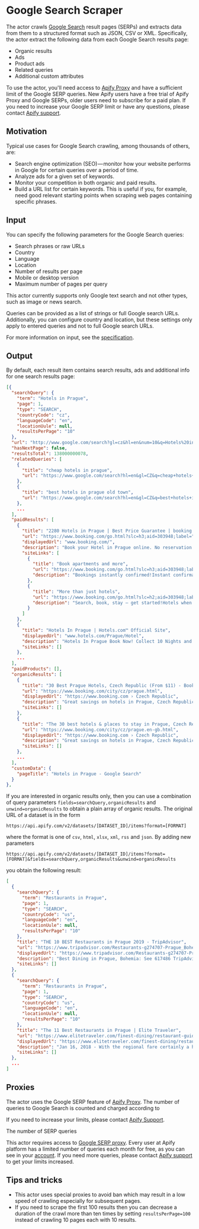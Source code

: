 # Google Search Scraper

The actor crawls [Google Search](https://www.google.com) result pages (SERPs)
and extracts data from them to a structured format such as JSON, CSV or XML.
Specifically, the actor extract the following data from each Google Search results page:

- Organic results
- Ads
- Product ads
- Related queries
- Additional custom attributes

To use the actor, you'll need access to [Apify Proxy](https://apify.com/proxy)
and have a sufficient limit of the Google SERP queries.
New Apify users have a free trial of Apify Proxy and Google SERPs,
older users need to subscribe for a paid plan.
If you need to increase your Google SERP limit or have any questions,
please contact [Apify support](https://www.apify.com/contact).


## Motivation

Typical use cases for Google Search crawling, among thousands of others, are:

<ul>
    <li>Search engine optimization (SEO) — monitor how your website performs in Google for certain queries over a period of time.
    <li>Analyze ads for a given set of keywords.
    <li>Monitor your competition in both organic and paid results.
    <li>Build a URL list for certain keywords. This is useful if you, for example, need good relevant starting points when scraping web pages containing specific phrases.
</ul>

## Input

You can specify the following parameters for the Google Search queries:

- Search phrases or raw URLs
- Country
- Language
- Location
- Number of results per page
- Mobile or desktop version
- Maximum number of pages per query



This actor currently supports only Google text search and not other types, such as image or news search.

Queries can be provided as a list of strings or full Google search URLs. Additionally, you can configure country and
location, but these settings only apply to entered queries and not to full Google search URLs.

For more information on input, see the <a href="?section=input-schema">specification</a>.

## Output

By default, each result item contains search results, ads and additional info for one search results page:

```json
[{
  "searchQuery": {
    "term": "Hotels in Prague",
    "page": 1,
    "type": "SEARCH",
    "countryCode": "cz",
    "languageCode": "en",
    "locationUule": null,
    "resultsPerPage": "10"
  },
  "url": "http://www.google.com/search?gl=cz&hl=en&num=10&q=Hotels%20in%20Prague",
  "hasNextPage": false,
  "resultsTotal": 138000000078,
  "relatedQueries": [
    {
      "title": "cheap hotels in prague",
      "url": "https://www.google.com/search?hl=en&gl=CZ&q=cheap+hotels+in+prague&sa=X&sqi=2&ved=2ahUKEwjem6jG9cTgAhVoxlQKHeE4BuwQ1QIoAHoECAoQAQ"
    },
    {
      "title": "best hotels in prague old town",
      "url": "https://www.google.com/search?hl=en&gl=CZ&q=best+hotels+in+prague+old+town&sa=X&sqi=2&ved=2ahUKEwjem6jG9cTgAhVoxlQKHeE4BuwQ1QIoAXoECAoQAg"
    },
    ...
  ],
  "paidResults": [
    {
      "title": "2280 Hotels in Prague | Best Price Guarantee | booking.com‎Book apartments and moreMore than just hotels",
      "url": "https://www.booking.com/go.html?slc=h3;aid=303948;label=",
      "displayedUrl": "www.booking.com/",
      "description": "Book your Hotel in Prague online. No reservation costs. Great rates. Bed and Breakfasts. Support in 42 Languages. Hotels. Motels. Read Real Guest Reviews. 24/7 Customer Service. 34+ Million Real Reviews. Secure Booking. Apartments. Save 10% with Genius. Types: Hotels, Apartments, Villas.£0 - £45 Hotels - up to £45.00/day - Book Now · More£45 - £90 Hotels - up to £90.00/dayBook Now£130 - £180 Hotels - up to £180.00/dayBook Now£90 - £130 Hotels - up to £130.00/dayBook Nowup to £45.00/dayup to £90.00/dayup to £180.00/dayup to £130.00/day",
      "siteLinks": [
        {
          "title": "Book apartments and more",
          "url": "https://www.booking.com/go.html?slc=h3;aid=303948;label=",
          "description": "Bookings instantly confirmed!Instant confirmation, 24/7 support"
        },
        {
          "title": "More than just hotels",
          "url": "https://www.booking.com/go.html?slc=h2;aid=303948;label=",
          "description": "Search, book, stay – get started!Hotels when and where you need them"
        }
      ]
    },
    {
      "title": "Hotels In Prague | Hotels.com™ Official Site‎",
      "displayedUrl": "www.hotels.com/Prague/Hotel",
      "description": "Hotels In Prague Book Now! Collect 10 Nights and Get 1 Free. Budget Hotels. Guest Reviews. Last Minute Hotel Deals. Luxury Hotels. Exclusive Deals. Price Guarantee. Photos & Reviews. Travel Guides. Earn Free Hotel Nights. No Cancellation Fees. Types: Hotel, Apartment, Hostel.",
      "siteLinks": []
    },
    ...
  ],
  "paidProducts": [],
  "organicResults": [
    {
      "title": "30 Best Prague Hotels, Czech Republic (From $11) - Booking.com",
      "url": "https://www.booking.com/city/cz/prague.html",
      "displayedUrl": "https://www.booking.com › Czech Republic",
      "description": "Great savings on hotels in Prague, Czech Republic online. Good availability and great rates. Read hotel reviews and choose the best hotel deal for your stay.",
      "siteLinks": []
    },
    {
      "title": "The 30 best hotels & places to stay in Prague, Czech Republic ...",
      "url": "https://www.booking.com/city/cz/prague.en-gb.html",
      "displayedUrl": "https://www.booking.com › Czech Republic",
      "description": "Great savings on hotels in Prague, Czech Republic online. Good availability and great rates. Read hotel reviews and choose the best hotel deal for your stay.",
      "siteLinks": []
    },
    ...
  ],
  "customData": {
    "pageTitle": "Hotels in Prague - Google Search"
  }
},
```

If you are interested in organic results only, then you can use a combination of query parameters `fields=searchQuery,organicResults`
and `unwind=organicResults` to obtain a plain array of organic results. The original URL of a dataset is in the form

```
https://api.apify.com/v2/datasets/[DATASET_ID]/items?format=[FORMAT]
```

where the format is one of `csv`, `html`, `xlsx`, `xml`, `rss` and `json`. By adding new parameters

```
https://api.apify.com/v2/datasets/[DATASET_ID]/items?format=[FORMAT]&fields=searchQuery,organicResults&unwind=organicResults
```

you obtain the following result:

```json
[
  {
    "searchQuery": {
      "term": "Restaurants in Prague",
      "page": 1,
      "type": "SEARCH",
      "countryCode": "us",
      "languageCode": "en",
      "locationUule": null,
      "resultsPerPage": "10"
    },
    "title": "THE 10 BEST Restaurants in Prague 2019 - TripAdvisor",
    "url": "https://www.tripadvisor.com/Restaurants-g274707-Prague_Bohemia.html",
    "displayedUrl": "https://www.tripadvisor.com/Restaurants-g274707-Prague_Bohemia.html",
    "description": "Best Dining in Prague, Bohemia: See 617486 TripAdvisor traveler reviews of 6232 Prague restaurants and search by cuisine, price, location, and more.",
    "siteLinks": []
  },
  {
    "searchQuery": {
      "term": "Restaurants in Prague",
      "page": 1,
      "type": "SEARCH",
      "countryCode": "us",
      "languageCode": "en",
      "locationUule": null,
      "resultsPerPage": "10"
    },
    "title": "The 11 Best Restaurants in Prague | Elite Traveler",
    "url": "https://www.elitetraveler.com/finest-dining/restaurant-guide/the-11-best-restaurants-in-prague",
    "displayedUrl": "https://www.elitetraveler.com/finest-dining/restaurant.../the-11-best-restaurants-in-prag...",
    "description": "Jan 16, 2018 - With the regional fare certainly a highlight of dining in Prague, a great number of superb international eateries have touched down to become ...",
    "siteLinks": []
  },
  ...
]
```

## Proxies

The actor uses the Google SERP feature of [Apify Proxy](https://apify.com/proxy).
The number of queries to Google Search is counted and charged according to 


If you need to increase your limits,
please contact [Apify Support](https://www.apify.com/contact).


The number of SERP queries 


This actor requires access to [Google SERP proxy](https://www.apify.com/docs/proxy#google-serp).
Every user at Apify platform has a limited number of queries each month for free, as you can see in your
[account](https://my.apify.com/account). If you need more queries, please contact [Apify support](https://www.apify.com/contact)
to get your limits increased.


## Tips and tricks

<ul>
    <li>
        This actor uses special proxies to avoid ban which may result in a low speed of crawling especially for subsequent pages.
    </li>
    <li>
        If you need to scrape the first 100 results then you can decrease a duration of the crawl more than ten times by setting
        <code>resultsPerPage=100</code> instead of crawling 10 pages each with 10 results.
    </li>
</ul>
